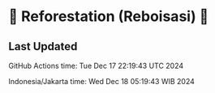 
# 🌳 Reforestation (Reboisasi) 🌲

## Last Updated

GitHub Actions time: Tue Dec 17 22:19:43 UTC 2024

Indonesia/Jakarta time: Wed Dec 18 05:19:43 WIB 2024
